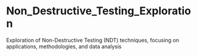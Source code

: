 # Non_Destructive_Testing_Exploration
Exploration of Non-Destructive Testing (NDT) techniques, focusing on applications, methodologies, and data analysis
